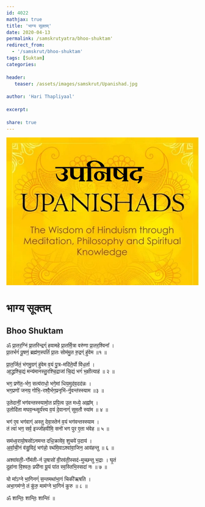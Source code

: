 ```yaml
---    
id: 4022    
mathjax: true    
title: 'भाग्य सूक्तम्'    
date: 2020-04-13    
permalink: /samskrutyatra/bhoo-shuktam'
redirect_from: 
  - '/samskrut/bhoo-shuktam'
tags: [Suktam]    
categories:    
    
header:    
   teaser: /assets/images/samskrut/Upanishad.jpg    
    
author: 'Hari Thapliyaal'    
    
excerpt:    
    
share: true    
---    
```

    
![](/assets/images/samskrut/Upanishad.jpg)    
    
# भाग्य सूक्तम्    
## Bhoo Shuktam  
  
ॐ प्रा॒तर॒ग्निं प्रा॒तरिन्द्रग्ं॑ हवामहे प्रा॒तर्मि॒त्रा वरु॑णा प्रा॒तर॒श्विना᳚ ।    
प्रा॒तर्भगं॑ पू॒षणं॒ ब्रह्म॑ण॒स्पतिं॑ प्रा॒तः सोम॑मु॒त रु॒द्रग्ं हु॑वेम ॥१ ॥    
    
प्रा॒त॒र्जितं॒ भ॑गमु॒ग्रग्ं हु॑वेम व॒यं पु॒त्र-मदि॑ते॒र्यो वि॑ध॒र्ता ।    
आ॒द्ध्रश्चि॒द्यं मन्य॑मानस्तु॒रश्चि॒द्राजा॑ चि॒द्यं भगं॑ भ॒क्षीत्याह॑ ॥ २ ॥    
    
भग॒ प्रणे॑त॒-र्भग॒ सत्य॑राधो॒ भगे॒मां धिय॒मुद॑व॒दद॑न्नः ।    
भग॒प्रणो॑ जनय॒ गोभि॒-रश्वै॒र्भग॒प्रनृभि॑-र्नृ॒वन्त॑स्स्याम ॥३ ॥    
    
उ॒तेदानीं॒ भग॑वन्तस्स्यामो॒त प्रपि॒त्व उ॒त मध्ये॒ अह्ना᳚म् ।    
उ॒तोदि॑ता मघव॒न्थ्सूर्य॑स्य व॒यं दे॒वानाग्ं॑ सुम॒तौ स्या॑म ॥ ४ ॥    
    
भग॑ ए॒व भग॑वाग्ं अस्तु देवा॒स्तेन॑ व॒यं भग॑वन्तस्स्याम ।    
तं त्वा॑ भग॒ सर्व॒ इज्जो॑हवीमि॒ सनो॑ भग पुर ए॒ता भ॑वेह ॥ ५ ॥    
    
सम॑ध्व॒रायो॒षसो॑ऽनमन्त दधि॒क्रावे॑व॒ शुचये॑ प॒दाय॑ ।    
अ॒र्वा॒ची॒नं व॑सु॒विदं॒ भग॑न्नो॒ रथ॑मि॒वाऽश्वा॑वा॒जिन॒ आव॑हन्तु ॥ ६ ॥    
    
अश्वा॑वती॒-र्गोम॑ती-र्न उ॒षासो॑ वी॒रव॑ती॒स्सद॑-मुच्छन्तु भ॒द्राः । घृ॒तं    
दुहा॑ना वि॒श्वतः॒ प्रपी॑ना यू॒यं पा॑त स्व॒स्तिभि॒स्सदा॑ नः ॥ ७ ॥    
    
यो मा᳚ऽग्ने भा॒गिनग्ं॑ स॒न्तमथा॑भा॒गं चिकी॑ऋषति ।    
अभा॒गम॑ग्ने॒ तं कु॑रु॒ माम॑ग्ने भा॒गिनं॑ कुरु ॥ ८ ॥    
    
ॐ शान्तिः॒ शान्तिः॒ शान्तिः॑ ॥    
    
